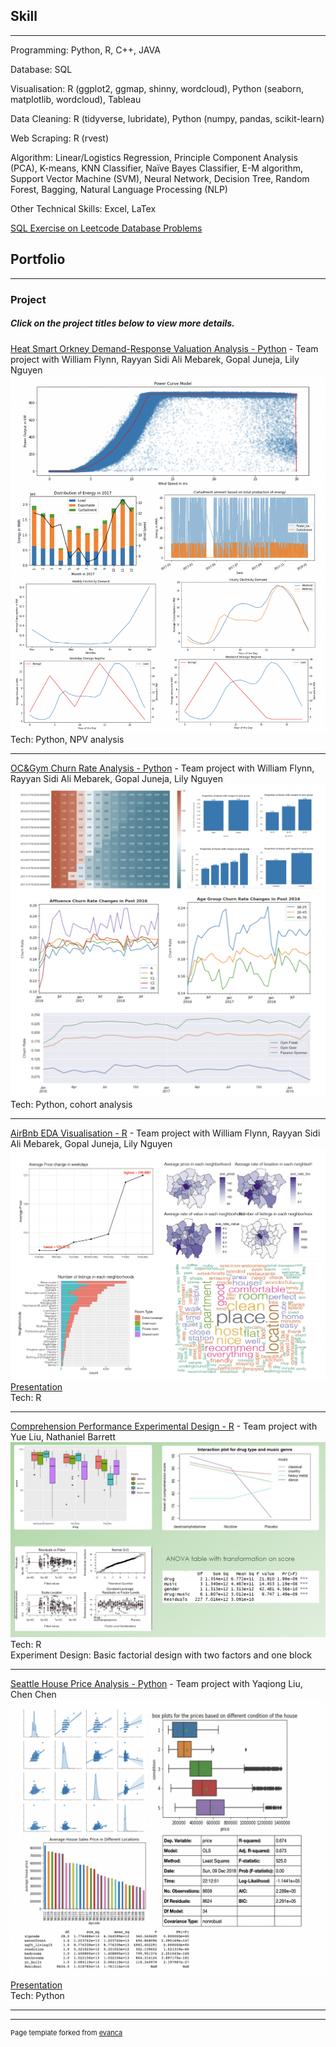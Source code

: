 ## Skill

---

  Programming: Python, R, C++, JAVA
  <br>
  
  Database: SQL
  <br>
  
  Visualisation: R (ggplot2, ggmap, shinny, wordcloud), Python (seaborn, matplotlib, wordcloud), Tableau
  <br>
  
  Data Cleaning: R (tidyverse, lubridate), Python (numpy, pandas, scikit-learn)
  <br>
  
  Web Scraping: R (rvest)
  <br>
  
  Algorithm: Linear/Logistics Regression, Principle Component Analysis (PCA), K-means, KNN Classifier, Naïve Bayes Classifier, E-M algorithm, Support Vector Machine (SVM), Neural Network, Decision Tree, Random Forest, Bagging, Natural Language Processing (NLP)
  <br>
  
  Other Technical Skills: Excel, LaTex
  <br>
  
[SQL Exercise on Leetcode Database Problems](https://github.com/LEEANQIAN/leetcode-practice-SQL)


## Portfolio

---

### Project 
##### Click on the project titles below to view more details.

[Heat Smart Orkney Demand-Response Valuation Analysis - Python](/pdf/HSO-Presentation.pdf) - Team project with William Flynn, Rayyan Sidi Ali Mebarek, Gopal Juneja, Lily Nguyen
<img src="images/HSO-preview.png?raw=true"/>
Tech: Python, NPV analysis

---
[OC&Gym Churn Rate Analysis - Python](/pdf/OC&Gym-Presentation.pdf) - Team project with William Flynn, Rayyan Sidi Ali Mebarek, Gopal Juneja, Lily Nguyen
<img src="images/occ_gym.png?raw=true"/>
Tech: Python, cohort analysis

---
[AirBnb EDA Visualisation - R](https://github.com/LEEANQIAN/Airbnb-Visualisation) - Team project with William Flynn, Rayyan Sidi Ali Mebarek, Gopal Juneja, Lily Nguyen
<img src="images/airbnb_eda2.png?raw=true"/>
[Presentation](/pdf/Airbnb_Vis.pdf)
<br>
Tech: R

---
[Comprehension Performance Experimental Design - R](/pdf/Stats101B_Presentation.pdf) - Team project with Yue Liu, Nathaniel Barrett
<img src="images/experiment_design.png?raw=true"/>
Tech: R
<br>
Experiment Design: Basic factorial design with two factors and one block

---
[Seattle House Price Analysis - Python](https://github.com/LEEANQIAN/STATS-131-group-project) - Team project with Yaqiong Liu, Chen Chen
<img src="images/seattle_house.png?raw=true"/>
[Presentation](/pdf/project_slides.pdf)
<br>
Tech: Python

---



---
<p style="font-size:11px">Page template forked from <a href="https://github.com/evanca/quick-portfolio">evanca</a></p>
<!-- Remove above link if you don't want to attibute -->
